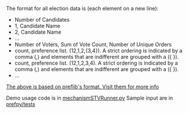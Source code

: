 The format for all election data is (each element on a new line):
* Number of Candidates
* 1, Candidate Name
* 2, Candidate Name
* ...
* Number of Voters, Sum of Vote Count, Number of Unique Orders
* count, preference list. (12,1,2,{3,4}). A strict ordering is indicated by a comma (,) and elements that are indifferent are grouped with a ({ }).
* count, preference list. (12,1,2,3,4). A strict ordering is indicated by a comma (,) and elements that are indifferent are grouped with a ({ }).
* ...

[The above is based on preflib's format. Visit them for more info](http://www.preflib.org/data/format.php#election-data)

Demo usage code is in [mechanismSTVRunner.py](./blob/stv_refactor/prefpy/mechanismSTVRunner.py)
Sample input are in [prefpy/tests](./prefpy/tree/stv_refactor/tests)
